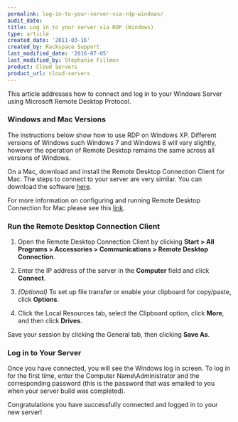 ```yaml
---
permalink: log-in-to-your-server-via-rdp-windows/
audit_date:
title: Log in to your server via RDP (Windows)
type: article
created_date: '2011-03-16'
created_by: Rackspace Support
last_modified_date: '2016-07-05'
last_modified_by: Stephanie Fillmon
product: Cloud Servers
product_url: cloud-servers
---
```


This article addresses how to connect and log in to your Windows Server
using Microsoft Remote Desktop Protocol.

### Windows and Mac Versions

The instructions below show how to use RDP on Windows XP. Different
versions of Windows such Windows 7 and Windows 8 will vary slightly,
however the operation of Remote Desktop remains the same across all
versions of Windows.

On a Mac, download and install the Remote Desktop Connection Client for
Mac. The steps to connect to your server are very similar. You can
download the software
[here](https://itunes.apple.com/us/app/microsoft-remote-desktop/id715768417?mt=12).

For more information on configuring and running Remote Desktop
Connection for Mac please see this
[link](https://technet.microsoft.com/en-us/library/dn473012.aspx).

### Run the Remote Desktop Connection Client

1. Open the Remote Desktop Connection Client by clicking **Start > All Programs > Accessories > Communications > Remote Desktop Connection**.

2. Enter the IP address of the server in the **Computer** field and click **Connect**.

3. *(Optional)* To set up file transfer or enable your clipboard for copy/paste, click **Options**.

4. Click the Local Resources tab, select the Clipboard option, click **More**, and then click **Drives**.

Save your session by clicking the General tab, then clicking **Save
As**.

### Log in to Your Server

Once you have connected, you will see the Windows log in screen. To log
in for the first time, enter the Computer Name\\Administrator and the
corresponding password (this is the password that was emailed to you
when your server build was completed).

Congratulations you have successfully connected and logged in to your
new server!
